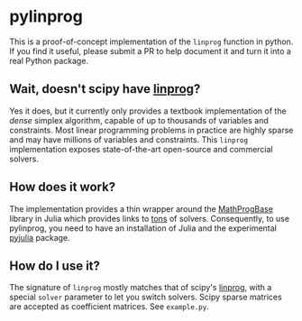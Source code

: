 # pylinprog
This is a proof-of-concept implementation of the ``linprog`` function in python. If you find it useful, please submit a PR to help document it and turn it into a real Python package.

## Wait, doesn't scipy have [linprog](http://docs.scipy.org/doc/scipy-0.15.1/reference/generated/scipy.optimize.linprog.html)?

Yes it does, but it currently only provides a textbook implementation of the *dense* simplex algorithm, capable of up to thousands of variables and constraints. Most linear programming problems in practice are highly sparse and may have millions of variables and constraints. This ``linprog`` implementation exposes state-of-the-art open-source and commercial solvers.

## How does it work?

The implementation provides a thin wrapper around the [MathProgBase](https://github.com/JuliaOpt/MathProgBase.jl) library in Julia which provides links to [tons](http://www.juliaopt.org/) of solvers. Consequently, to use pylinprog, you need to have an installation of Julia and the experimental [pyjulia](https://github.com/JuliaLang/pyjulia) package.

## How do I use it?

The signature of ``linprog`` mostly matches that of scipy's [linprog](http://docs.scipy.org/doc/scipy-0.15.1/reference/generated/scipy.optimize.linprog.html), with a special ``solver`` parameter to let you switch solvers. Scipy sparse matrices are accepted as coefficient matrices. See ``example.py``.
